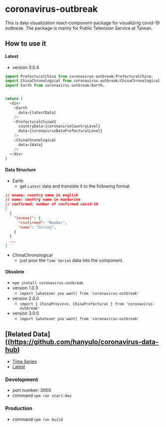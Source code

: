 # coronavirus-outbreak
This is data visualization react-component-package for visualizing covid-19 outbreak. The package is mainly for Public Television Service at Taiwan.


## How to use it

#### Latest
* version 3.0.4

```js
import PrefecturalChina from coronavirus-outbreak/PrefecturalChina;
import ChinaChronological from coronavirus-outbreak/ChinaChronological;
import Earth from coronavirus-outbreak/Earth;


return (
  <div>
    <Earth
      data={latestData}
    />
    <PrefecturalChinaV2
      countryData={coronavirusCountryLevel}
      data={coronavirusDataPrefecturalLevel}
    />
    <ChinaChronological
      data={data}
    />
  </div>
)


```

#### Data Structure

* Earth
    * get `Latest` data and translate it to the following format

```json
// ename: country name in english
// name: country name in mandarine
// confirmed: number of confirmed covid-19
[
  {
    "[enmae]": {
      "cnofirmed": "Number",
      "name": "String",
    }
  }
  ...
]
```

* ChinaChronological
    * just pour the `Time Series` data into the component.

#### Obsolete

* `npm install coronavirus-outbreak`
* version 1.0.3
    * `import [whatever you want] from 'coronavirus-outbreak'`
* version 2.0.0
    * `import { ChinaProvince, ChinaPrefectural } from 'coronavirus-outbreak'`
* version 3.0.0
    * `import [whatever you want] from 'coronavirus-outbreak'`


## [Related Data]((https://github.com/hanyulo/coronavirus-data-hub)
* [Time Series](https://tpts-public.s3-ap-southeast-1.amazonaws.com/china-coronavirus-timeseries.json)
* [Latest](https://tpts-public.s3-ap-southeast-1.amazonaws.com/latest-coronavirus-stats.json)


### Development
* port number: 3000
* command `npm run start:dev`

### Production
* command `npm run build`
